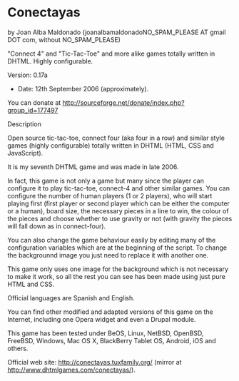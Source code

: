 Conectayas 
========== 
by Joan Alba Maldonado (joanalbamaldonadoNO_SPAM_PLEASE AT gmail DOT com, without NO_SPAM_PLEASE)

"Connect 4" and "Tic-Tac-Toe" and more alike games totally written in DHTML. Highly configurable.

Version: 0.17a 
- Date: 12th September 2006 (approximately).

You can donate at http://sourceforge.net/donate/index.php?group_id=177497


Description

Open source tic-tac-toe, connect four (aka four in a row) and similar style games (highly configurable) totally written in DHTML (HTML, CSS and JavaScript).

It is my seventh DHTML game and was made in late 2006.

In fact, this game is not only a game but many since the player can configure it to play tic-tac-toe, connect-4 and other similar games. You can configure the number of human players (1 or 2 players), who will start playing first (first player or second player which can be either the computer or a human), board size, the necessary pieces in a line to win, the colour of the pieces and choose whether to use gravity or not (with gravity the pieces will fall down as in connect-four).

You can also change the game behaviour easily by editing many of the configuration variables which are at the beginning of the script. To change the backgrounnd image you just need to replace it with another one.

This game only uses one image for the background which is not necessary to make it work, so all the rest you can see has been made using just pure HTML and CSS.

Official languages are Spanish and English.

You can find other modified and adapted versions of this game on the Internet, including one Opera widget and even a Drupal module.

This game has been tested under BeOS, Linux, NetBSD, OpenBSD, FreeBSD, Windows, Mac OS X, BlackBerry Tablet OS, Android, iOS and others.


Official web site: http://conectayas.tuxfamily.org/ (mirror at http://www.dhtmlgames.com/conectayas/).